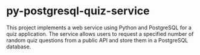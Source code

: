 # py-postgresql-quiz-service
This project implements a web service using Python and PostgreSQL for a quiz application. The service allows users to request a specified number of random quiz questions from a public API and store them in a PostgreSQL database.
